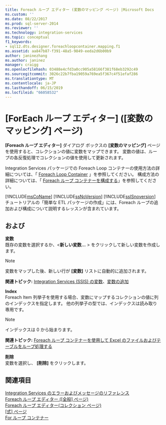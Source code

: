 ```yaml
---
title: Foreach ループ エディター (変数のマッピング ページ) |Microsoft Docs
ms.custom: ''
ms.date: 08/22/2017
ms.prod: sql-server-2014
ms.reviewer: ''
ms.technology: integration-services
ms.topic: conceptual
f1_keywords:
- sql12.dts.designer.foreachloopcontainer.mapping.f1
ms.assetid: aa847b87-f391-48a5-9849-eeda2d6b00b9
author: janinezhang
ms.author: janinez
manager: craigg
ms.openlocfilehash: 03488e4cfd3a0cc905a58166f381f68eb3292c49
ms.sourcegitcommit: 3026c22b7fba19059a769ea5f367c4f51efaf286
ms.translationtype: MT
ms.contentlocale: ja-JP
ms.lasthandoff: 06/15/2019
ms.locfileid: "66058532"
---
```

# <a name="foreach-loop-editor-variable-mappings-page"></a>[ForEach ループ エディター] ([変数のマッピング] ページ)
  **[Foreach ループ エディター]** ダイアログ ボックスの **[変数のマッピング]** ページを使用すると、コレクションの値に変数をマップできます。 変数の値は、ループの各反復処理でコレクションの値を使用して更新されます。  
  
 Integration Services パッケージでの Foreach Loop コンテナーの使用方法の詳細については、「 [Foreach Loop Container](control-flow/foreach-loop-container.md) 」を参照してください。 構成方法の詳細については、「 [Foreach ループ コンテナーを構成する](../../2014/integration-services/configure-a-foreach-loop-container.md)」を参照してください。  
  
 [!INCLUDE[msCoName](../includes/msconame-md.md)] [!INCLUDE[ssNoVersion](../includes/ssnoversion-md.md)] [!INCLUDE[ssISnoversion](../includes/ssisnoversion-md.md)] チュートリアルの「簡単な ETL パッケージの作成」には、Foreach ループの追加および構成について説明するレッスンが含まれています。  
  
## <a name="options"></a>および  
 **変数**  
 既存の変数を選択するか、\<**新しい変数...** > をクリックして新しい変数を作成します。  
  
> [!NOTE]  
>  変数をマップした後、新しい行が **[変数]** リストに自動的に追加されます。  
  
 **関連トピック:** [Integration Services &#40;SSIS&#41; の変数](integration-services-ssis-variables.md)、[変数の追加](../../2014/integration-services/add-variable.md)  
  
 **Index**  
 Foreach Item 列挙子を使用する場合、変数にマップするコレクションの値に列のインデックスを指定します。 他の列挙子の型では、インデックスは読み取り専用です。  
  
> [!NOTE]  
>  インデックスは 0 から始まります。  
  
 **関連トピック:** [Foreach ループ コンテナーを使用して Excel のファイルおよびテーブルをループ処理する](control-flow/loop-through-excel-files-and-tables-by-using-a-foreach-loop-container.md)  
  
 **削除**  
 変数を選択し、 **[削除]** をクリックします。  
  
## <a name="see-also"></a>関連項目  
 [Integration Services のエラーおよびメッセージのリファレンス](../../2014/integration-services/integration-services-error-and-message-reference.md)   
 [Foreach ループ エディター &#40;[全般] ページ&#41;](general-page-of-integration-services-designers-options.md)   
 [Foreach ループ エディター&#40;コレクション ページ&#41;](../../2014/integration-services/foreach-loop-editor-collection-page.md)   
 [[式] ページ](expressions/expressions-page.md)   
 [For ループ コンテナー](control-flow/for-loop-container.md)  
  
  
